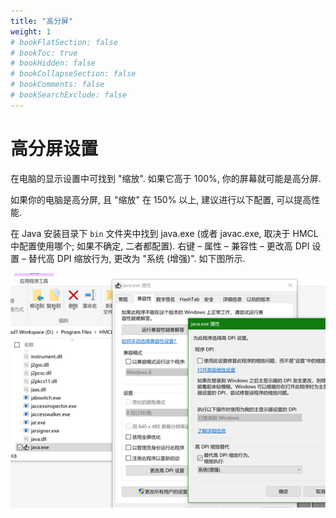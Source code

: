 ```yaml
---
title: "高分屏"
weight: 1
# bookFlatSection: false
# bookToc: true
# bookHidden: false
# bookCollapseSection: false
# bookComments: false
# bookSearchExclude: false
---
```


# 高分屏设置

在电脑的显示设置中可找到 "缩放". 如果它高于 100%, 你的屏幕就可能是高分屏. 

如果你的电脑是高分屏, 且 "缩放" 在 150% 以上, 建议进行以下配置, 可以提高性能. 

在 Java 安装目录下 `bin` 文件夹中找到 java.exe (或者 javac.exe, 取决于 HMCL 中配置使用哪个; 如果不确定, 二者都配置). 右键 – 属性 – 兼容性 – 更改高 DPI 设置 – 替代高 DPI 缩放行为, 更改为 "系统 (增强)". 如下图所示. 

![高分屏设置](/images/other-config/image-20220610001450317.png)

